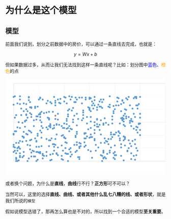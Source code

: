 # 为什么是这个模型
## 模型
前面我们说到，划分之前数据中的房价，可以通过一条直线去完成，也就是：

$$y = Wx + b$$

但如果数据过多，从而让我们无法找到这样一条直线呢？比如：划分图中<font color=blue>蓝色</font>、<font color=orange>橙色</font>的点

![alt text](../../_media/price2.png)

或者换个问题，为什么是**直线**，**曲线**行不行？**正方形**可不可以？

当然可以，这里的选择**直线、曲线、或者其他什么乱七八糟的线、或者形状**，就是我们所说的`模型`

假如说模型选错了，那再怎么算也是不对的，所以找到一个合适的模型**至关重要**。

